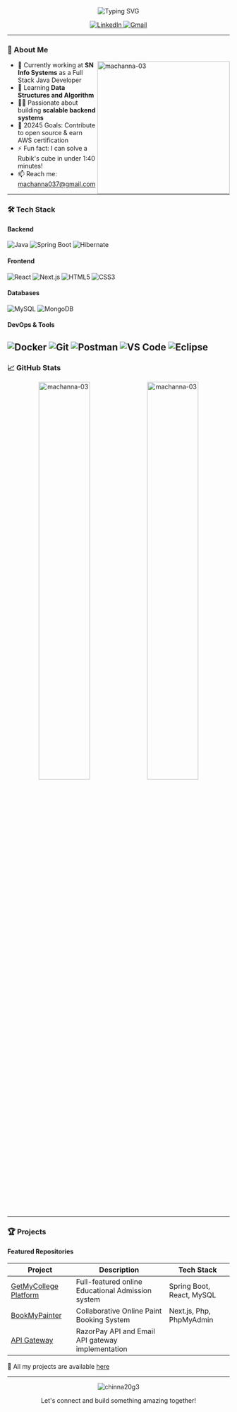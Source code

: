 <div align="center">
  <img src="https://readme-typing-svg.demolab.com?font=Fira+Code&weight=600&size=26&duration=4000&pause=1000&color=3B82F6&center=true&vCenter=true&width=600&lines=Welcome+to+my+GitHub+profile+👋;Full+Stack+Java+Developer;Spring+Boot+%7C+React+%7C+Microservices" alt="Typing SVG" />
  
  <p align="center">
    <a href="https://linkedin.com/in/gorantla-machanna-0173422b0/" target="_blank">
      <img src="https://img.shields.io/badge/LinkedIn-0077B5?style=for-the-badge&logo=linkedin&logoColor=white" alt="LinkedIn"/>
    </a>
    <a href="mailto:machanna037@gmail.com">
      <img src="https://img.shields.io/badge/Gmail-D14836?style=for-the-badge&logo=gmail&logoColor=white" alt="Gmail"/>
    </a>
  </p>
</div>

---

### 🚀 About Me

<p align="left">
  <img align="right" src="https://github-readme-stats.vercel.app/api/top-langs?username=machanna-03&show_icons=true&locale=en&layout=compact&theme=radical" alt="machanna-03" width="300"/>
  
  - 💼 Currently working at **SN Info Systems** as a Full Stack Java Developer  
  - 🌱 Learning **Data Structures and Algorithm**  
  - 👨‍💻 Passionate about building **scalable backend systems**  
  - 🎯 20245 Goals: Contribute to open source & earn AWS certification  
  - ⚡ Fun fact: I can solve a Rubik's cube in under 1:40 minutes!  
  - 📫 Reach me: [machanna037@gmail.com](mailto:machanna037@gmail.com)
</p>

---

### 🛠️ Tech Stack

#### Backend
![Java](https://img.shields.io/badge/Java-ED8B00?style=for-the-badge&logo=openjdk&logoColor=white)
![Spring Boot](https://img.shields.io/badge/Spring_Boot-6DB33F?style=for-the-badge&logo=spring-boot&logoColor=white)
![Hibernate](https://img.shields.io/badge/Hibernate-59666C?style=for-the-badge&logo=Hibernate&logoColor=white)

#### Frontend
![React](https://img.shields.io/badge/React-20232A?style=for-the-badge&logo=react&logoColor=61DAFB)
![Next.js](https://img.shields.io/badge/Next.js-000000?style=for-the-badge&logo=nextdotjs&logoColor=white)
![HTML5](https://img.shields.io/badge/HTML5-E34F26?style=for-the-badge&logo=html5&logoColor=white)
![CSS3](https://img.shields.io/badge/CSS3-1572B6?style=for-the-badge&logo=css3&logoColor=white)

#### Databases
![MySQL](https://img.shields.io/badge/MySQL-005C84?style=for-the-badge&logo=mysql&logoColor=white)
![MongoDB](https://img.shields.io/badge/MongoDB-4EA94B?style=for-the-badge&logo=mongodb&logoColor=white)

#### DevOps & Tools
![Docker](https://img.shields.io/badge/Docker-2CA5E0?style=for-the-badge&logo=docker&logoColor=white)
![Git](https://img.shields.io/badge/GIT-E44C30?style=for-the-badge&logo=git&logoColor=white)
![Postman](https://img.shields.io/badge/Postman-FF6C37?style=for-the-badge&logo=postman&logoColor=white)
![VS Code](https://img.shields.io/badge/VS_Code-007ACC?style=for-the-badge&logo=visual-studio-code&logoColor=white)
![Eclipse](https://img.shields.io/badge/Eclipse-2C2255?style=for-the-badge&logo=eclipse&logoColor=white)
---

### 📈 GitHub Stats

<p align="center">
  <img src="https://github-readme-stats.vercel.app/api?username=machanna-03&show_icons=true&theme=radical" alt="machanna-03" width="48%"/>
  <img src="https://github-readme-streak-stats.herokuapp.com/?username=machanna-03&theme=radical" alt="machanna-03" width="48%"/>
</p>

---

### 🏆 Projects

#### Featured Repositories

| Project | Description | Tech Stack |
|---------|-------------|------------|
| [GetMyCollege Platform](https://getmycollege.com) | Full-featured online Educational Admission system | Spring Boot, React, MySQL |
| [BookMyPainter](https://bookmypainter.com) | Collaborative Online Paint Booking System | Next.js, Php, PhpMyAdmin |
| [API Gateway](https://getmybranding.oneadsmanager.com) | RazorPay API and Email API gateway implementation|

📌 All my projects are available [here](https://github.com/machanna-03?tab=repositories)

---

<div align="center">
  <img src="https://komarev.com/ghpvc/?username=chinna20g3&label=Profile%20views&color=0e75b6&style=flat" alt="chinna20g3" /> 
  <p>Let's connect and build something amazing together!</p>
</div>
